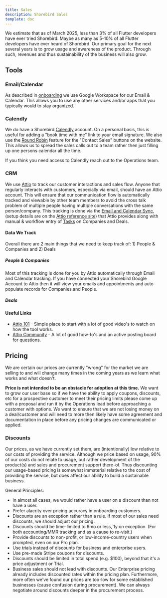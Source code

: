 ```yaml
---
title: Sales
description: Shorebird Sales
template: doc
---
```


We estimate that as of March 2025, less than 3% of all Flutter developers have
ever tried Shorebird. Maybe as many as 5-10% of all Flutter developers have
ever heard of Shorebird. Our primary goal for the next several years is to
grow usage and awareness of the product. Through such, revenues and thus
sustainability of the business will also grow.

## Tools

### Email/Calendar

As described in [onboarding](https://handbook.shorebird.dev/onboarding/#accounts) we use Google Workspace for our Email & Calendar. This allows you to use any other services and/or apps that you typically would to stay organized.

### Calendly

We do have a Shorebird [Calendly](https://calendly.com/) account. On a personal basis, this is useful for adding a "book time with me" link to your email signature. We also use the [Round Robin](https://help.calendly.com/hc/en-us/articles/4402432846999-Round-robin-distribution-overview) feature for the "Contact Sales" buttons on the website. This allows us to spread the sales calls out to a team rather then just filling up one persons calendar all the time.

If you think you need access to Calendly reach out to the Operations team.

### CRM

We use [Attio](https://app.attio.com) to track our customer interactions and sales flow. Anyone that regularly interacts with customers, especially via email, should have an Attio account. This will ensure that our communication flow is automatically tracked and viewable by other team members to avoid the cross talk problem of multiple people having multiple conversations with the same person/company. This tracking is done via the [Email and Calendar Sync](https://attio.com/help/reference/email-calendar/email-and-calendar-syncing), (setup details are on the [Attio reference site](https://attio.com/help/reference/attio-101/syncing-people-and-companies)) that Attio provides along with manual & workflow entry of [Tasks](https://attio.com/help/reference/productivity-collaborating/tasks) on Companies and Deals.

#### Data We Track

Overall there are 2 main things that we need to keep track of: 1) People & Companies and 2) Deals

##### People & Companies

Most of this tracking is done for you by Attio automatically through Email and Calendar tracking. If you have connected your Shorebird Google Account to Attio then it will view your emails and appointments and auto populate records for Companies and People.

##### Deals

#### Useful Links

- [Attio 101](https://attio.com/help/reference/attio-101) - Simple place to start with a lot of good video's to watch on how the tool works.
- [Attio Community](https://www.attio.community) - A lot of good how-to's and an active posting board for questions.

## Pricing

We are certain our prices are currently "wrong" for the market we are selling to and will change
many times in the coming years as we learn what works and what doesn't.

**Price is not intended to be an obstacle for adoption at this time.** We want to grow our user base so if we have the ability to apply coupons, discounts, etc for a prospective customer to meet their pricing limits please come up with a proposal and run it by the Operations lead before approaching a customer with options. We want to ensure that we are not losing money on a deal/customer and will need to more then likely have some agreement and documentation in place before any pricing changes are communicated or applied.

### Discounts

Our prices, as we have currently set them, are (intentionally) low relative to
our costs of providing the service. Although we price based on usage, 90% of our
costs do not relate to usage, but rather development of the product(s) and sales
and procurement support there-of. Thus discounting our usage-based pricing is
somewhat immaterial relative to the cost of providing the service, but does
affect our ability to build a sustainable business.

General Principles:

- In almost all cases, we would rather have a user on a discount than not have a
  user.
- Prefer alacrity over pricing accuracy in onboarding customers.
- Discounts are an exception rather than a rule. If most of our sales need
  discounts, we should adjust our pricing.
- Discounts should be time-limited to 6mo or less, 1y on exception. (For both
  accounting/MMR tracking and as a cause to re-visit.)
- Provide discounts to non-profit, or low-income-country users when prompted,
  even on our Pro plan.
- Use trials instead of discounts for business and enterprise users.
- Use pre-made Stripe coupons for discounts.
- Discounts should be limited in total spend (e.g. $100), beyond that it's a
  price adjustment or Trial.
- Business sales should not lead with discounts. Our Enterprise pricing already
  includes discounted rates within the pricing plan. Furthermore, more often
  we've found our prices are too-low for some established businesses (cause
  confusion during procurement). We can always negotiate around discounts
  deeper in the procurement process.
